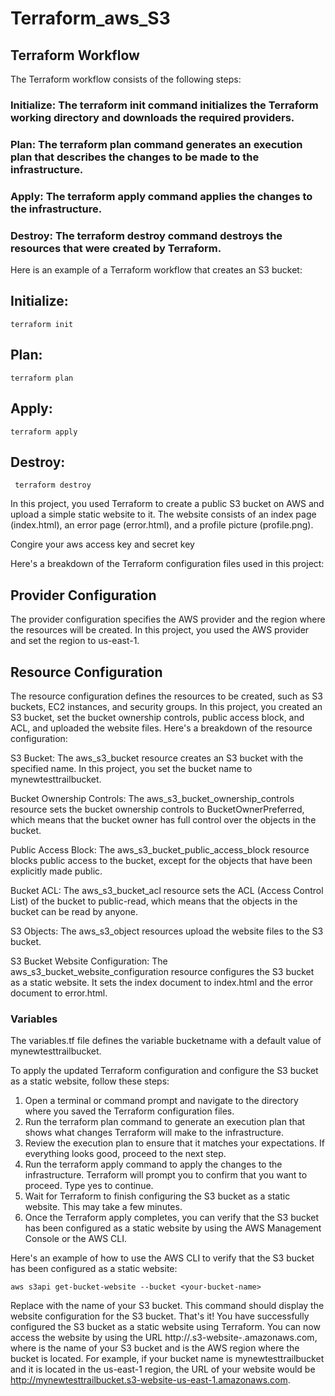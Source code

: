 # Terraform_aws_S3

## Terraform Workflow

The Terraform workflow consists of the following steps:
### Initialize: The terraform init command initializes the Terraform working directory and downloads the required providers.
### Plan: The terraform plan command generates an execution plan that describes the changes to be made to the infrastructure.
### Apply: The terraform apply command applies the changes to the infrastructure.
### Destroy: The terraform destroy command destroys the resources that were created by Terraform.
Here is an example of a Terraform workflow that creates an S3 bucket:

## Initialize:
` terraform init ` 

## Plan:
`terraform plan`

## Apply:
`terraform apply`

## Destroy:
` terraform destroy`

In this project, you used Terraform to create a public S3 bucket on AWS and upload a simple static website to it. The website consists of an index page (index.html), an error page (error.html), and a profile picture (profile.png).

Congire your aws access key and secret key

Here's a breakdown of the Terraform configuration files used in this project:

## Provider Configuration
The provider configuration specifies the AWS provider and the region where the resources will be created. In this project, you used the AWS provider and set the region to us-east-1.

## Resource Configuration
The resource configuration defines the resources to be created, such as S3 buckets, EC2 instances, and security groups. In this project, you created an S3 bucket, set the bucket ownership controls, public access block, and ACL, and uploaded the website files.
Here's a breakdown of the resource configuration:

S3 Bucket: The aws_s3_bucket resource creates an S3 bucket with the specified name. In this project, you set the bucket name to mynewtesttrailbucket.

Bucket Ownership Controls: The aws_s3_bucket_ownership_controls resource sets the bucket ownership controls to BucketOwnerPreferred, which means that the bucket owner has full control over the objects in the bucket.

Public Access Block: The aws_s3_bucket_public_access_block resource blocks public access to the bucket, except for the objects that have been explicitly made public.

Bucket ACL: The aws_s3_bucket_acl resource sets the ACL (Access Control List) of the bucket to public-read, which means that the objects in the bucket can be read by anyone.

S3 Objects: The aws_s3_object resources upload the website files to the S3 bucket.

S3 Bucket Website Configuration: The aws_s3_bucket_website_configuration resource configures the S3 bucket as a static website. It sets the index document to index.html and the error document to error.html.

### Variables
The variables.tf file defines the variable bucketname with a default value of mynewtesttrailbucket.

To apply the updated Terraform configuration and configure the S3 bucket as a static website, follow these steps:
1. Open a terminal or command prompt and navigate to the directory where you saved the Terraform configuration files.
2. Run the terraform plan command to generate an execution plan that shows what changes Terraform will make to the infrastructure.
3. Review the execution plan to ensure that it matches your expectations. If everything looks good, proceed to the next step.
4. Run the terraform apply command to apply the changes to the infrastructure. Terraform will prompt you to confirm that you want to proceed. Type yes to continue.
5. Wait for Terraform to finish configuring the S3 bucket as a static website. This may take a few minutes.
6. Once the Terraform apply completes, you can verify that the S3 bucket has been configured as a static website by using the AWS Management Console or the AWS CLI.

Here's an example of how to use the AWS CLI to verify that the S3 bucket has been configured as a static website:

`aws s3api get-bucket-website --bucket <your-bucket-name>`

Replace <your-bucket-name> with the name of your S3 bucket. This command should display the website configuration for the S3 bucket.
That's it! You have successfully configured the S3 bucket as a static website using Terraform. You can now access the website by using the URL http://<your-bucket-name>.s3-website-<region>.amazonaws.com, where <your-bucket-name> is the name of your S3 bucket and <region> is the AWS region where the bucket is located. For example, if your bucket name is mynewtesttrailbucket and it is located in the us-east-1 region, the URL of your website would be http://mynewtesttrailbucket.s3-website-us-east-1.amazonaws.com.
